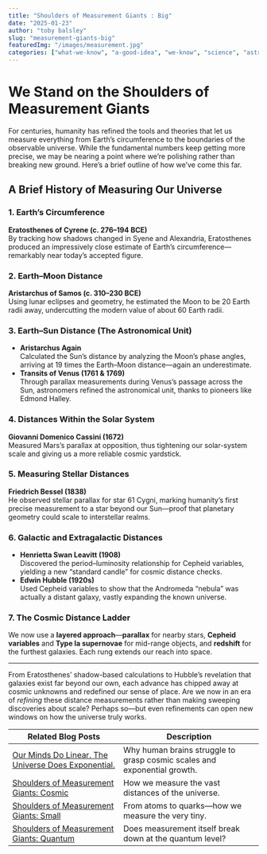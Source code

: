 ```yaml
---
title: "Shoulders of Measurement Giants : Big"
date: "2025-01-23"
author: "toby balsley" 
slug: "measurement-giants-big"
featuredImg: "/images/measurement.jpg"
categories: ["what-we-know", "a-good-idea", "we-know", "science", "astrophysics"]
---
```


# We Stand on the Shoulders of Measurement Giants

For centuries, humanity has refined the tools and theories that let us measure everything from Earth’s circumference to the boundaries of the observable universe. While the fundamental numbers keep getting more precise, we may be nearing a point where we’re polishing rather than breaking new ground. Here’s a brief outline of how we’ve come this far.

## A Brief History of Measuring Our Universe

### 1. Earth’s Circumference  
**Eratosthenes of Cyrene (c. 276–194 BCE)**  
By tracking how shadows changed in Syene and Alexandria, Eratosthenes produced an impressively close estimate of Earth’s circumference—remarkably near today’s accepted figure.

### 2. Earth–Moon Distance  
**Aristarchus of Samos (c. 310–230 BCE)**  
Using lunar eclipses and geometry, he estimated the Moon to be 20 Earth radii away, undercutting the modern value of about 60 Earth radii.

### 3. Earth–Sun Distance (The Astronomical Unit)
- **Aristarchus Again**  
  Calculated the Sun’s distance by analyzing the Moon’s phase angles, arriving at 19 times the Earth–Moon distance—again an underestimate.
- **Transits of Venus (1761 & 1769)**  
  Through parallax measurements during Venus’s passage across the Sun, astronomers refined the astronomical unit, thanks to pioneers like Edmond Halley.

### 4. Distances Within the Solar System  
**Giovanni Domenico Cassini (1672)**  
Measured Mars’s parallax at opposition, thus tightening our solar-system scale and giving us a more reliable cosmic yardstick.

### 5. Measuring Stellar Distances  
**Friedrich Bessel (1838)**  
He observed stellar parallax for star 61 Cygni, marking humanity’s first precise measurement to a star beyond our Sun—proof that planetary geometry could scale to interstellar realms.

### 6. Galactic and Extragalactic Distances
- **Henrietta Swan Leavitt (1908)**  
  Discovered the period–luminosity relationship for Cepheid variables, yielding a new “standard candle” for cosmic distance checks.
- **Edwin Hubble (1920s)**  
  Used Cepheid variables to show that the Andromeda “nebula” was actually a distant galaxy, vastly expanding the known universe.

### 7. The Cosmic Distance Ladder  
We now use a **layered approach**—**parallax** for nearby stars, **Cepheid variables** and **Type Ia supernovae** for mid-range objects, and **redshift** for the furthest galaxies. Each rung extends our reach into space.

---

From Eratosthenes’ shadow-based calculations to Hubble’s revelation that galaxies exist far beyond our own, each advance has chipped away at cosmic unknowns and redefined our sense of place. Are we now in an era of *refining* these distance measurements rather than making sweeping discoveries about scale? Perhaps so—but even refinements can open new windows on how the universe truly works.

| **Related Blog Posts** | **Description** |
|------------------------|----------------|
| [Our Minds Do Linear. The Universe Does Exponential.](../our-minds-do-linear.md) | Why human brains struggle to grasp cosmic scales and exponential growth. |
| [Shoulders of Measurement Giants: Cosmic](../measurement-giants-cosmic.md) | How we measure the vast distances of the universe. |
| [Shoulders of Measurement Giants: Small](../measurement-giants-small.md) | From atoms to quarks—how we measure the very tiny. |
| [Shoulders of Measurement Giants: Quantum](../measurement-giants-quantum.md) | Does measurement itself break down at the quantum level? |

